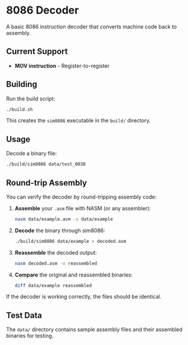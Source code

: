 # 8086 Decoder

A basic 8086 instruction decoder that converts machine code back to assembly.

## Current Support

-   **MOV instruction**  - Register-to-register

## Building

Run the build script:
```bash
./build.sh
```
This creates the  `sim8086`  executable in the  `build/`  directory.

## Usage

Decode a binary file:
```bash
./build/sim8086 data/test_0038
```

## Round-trip Assembly

You can verify the decoder by round-tripping assembly code:

1.  **Assemble**  your  `.asm`  file with NASM (or any assembler):
    ```bash
    nasm data/example.asm -o data/example
    ```
    
2.  **Decode**  the binary through sim8086:
    ```bash
    ./build/sim8086 data/example > decoded.asm
    ```
    
3.  **Reassemble**  the decoded output:
    ```bash
    nasm decoded.asm -o reassembled
    ```
    
4.  **Compare**  the original and reassembled binaries:
    ```bash
    diff data/example reassembled
    ```

If the decoder is working correctly, the files should be identical.

## Test Data

The  `data/`  directory contains sample assembly files and their assembled binaries for testing.
